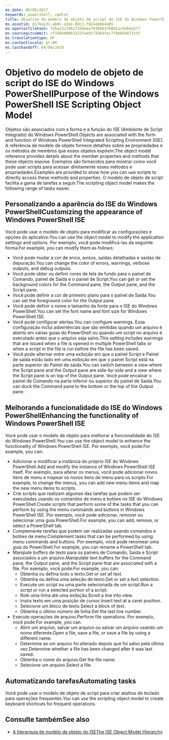 ```yaml
---
ms.date: 06/05/2017
keywords: powershell, cmdlet
title: Objetivo do modelo de objeto de script do ISE do Windows PowerShell
ms.assetid: d176a131-ab0c-43ee-80c1-f824ab8e4a05
ms.openlocfilehash: fd5ac2c34b173d4eba7636bb5760b1ac9abb4277
ms.sourcegitcommit: cf195b090b3223fa4917206dfec7f0b603873cdf
ms.translationtype: HT
ms.contentlocale: pt-BR
ms.lasthandoff: 04/09/2018
---
```

# <a name="purpose-of-the-windows-powershell-ise-scripting-object-model"></a><span data-ttu-id="b3025-103">Objetivo do modelo de objeto de script do ISE do Windows PowerShell</span><span class="sxs-lookup"><span data-stu-id="b3025-103">Purpose of the Windows PowerShell ISE Scripting Object Model</span></span>

<span data-ttu-id="b3025-104">Objetos são associados com a forma e a função do ISE (Ambiente de Script Integrado) do Windows PowerShell.</span><span class="sxs-lookup"><span data-stu-id="b3025-104">Objects are associated with the form and function of Windows PowerShell Integrated Scripting Environment (ISE).</span></span> <span data-ttu-id="b3025-105">A referência de modelo de objeto fornece detalhes sobre as propriedades e os métodos de membros que esses objetos expõem.</span><span class="sxs-lookup"><span data-stu-id="b3025-105">The object model reference provides details about the member properties and methods that these objects expose.</span></span> <span data-ttu-id="b3025-106">Exemplos são fornecidos para mostrar como você pode usar scripts para acessar diretamente esses métodos e propriedades.</span><span class="sxs-lookup"><span data-stu-id="b3025-106">Examples are provided to show how you can use scripts to directly access these methods and properties.</span></span> <span data-ttu-id="b3025-107">O modelo de objeto de script facilita a gama de tarefas a seguir.</span><span class="sxs-lookup"><span data-stu-id="b3025-107">The scripting object model makes the following range of tasks easier.</span></span>

## <a name="customizing-the-appearance-of-windows-powershell-ise"></a><span data-ttu-id="b3025-108">Personalizando a aparência do ISE do Windows PowerShell</span><span class="sxs-lookup"><span data-stu-id="b3025-108">Customizing the appearance of Windows PowerShell ISE</span></span>

<span data-ttu-id="b3025-109">Você pode usar o modelo de objeto para modificar as configurações e opções do aplicativo.</span><span class="sxs-lookup"><span data-stu-id="b3025-109">You can use the object model to modify the application settings and options.</span></span> <span data-ttu-id="b3025-110">Por exemplo, você pode modificá-las da seguinte forma:</span><span class="sxs-lookup"><span data-stu-id="b3025-110">For example, you can modify them as follows:</span></span>

- <span data-ttu-id="b3025-111">Você pode mudar a cor de erros, avisos, saídas detalhadas e saídas de depuração.</span><span class="sxs-lookup"><span data-stu-id="b3025-111">You can change the color of errors, warnings, verbose outputs, and debug outputs.</span></span>
- <span data-ttu-id="b3025-112">Você pode obter ou definir cores de tela de fundo para o painel de Comando, painel de Saída e o painel de Script.</span><span class="sxs-lookup"><span data-stu-id="b3025-112">You can get or set the background colors for the Command pane, the Output pane, and the Script pane.</span></span>
- <span data-ttu-id="b3025-113">Você pode definir a cor de primeiro plano para o painel de Saída.</span><span class="sxs-lookup"><span data-stu-id="b3025-113">You can set the foreground color for the Output pane.</span></span>
- <span data-ttu-id="b3025-114">Você pode definir o nome e tamanho da fonte para o ISE do Windows PowerShell.</span><span class="sxs-lookup"><span data-stu-id="b3025-114">You can set the font name and font size for Windows PowerShell ISE.</span></span>
- <span data-ttu-id="b3025-115">Você pode configurar alertas.</span><span class="sxs-lookup"><span data-stu-id="b3025-115">You can configure warnings.</span></span> <span data-ttu-id="b3025-116">Essa configuração inclui advertências que são emitidas quando um arquivo é aberto em várias guias do PowerShell ou quando um script no arquivo é executado antes que o arquivo seja salvo.</span><span class="sxs-lookup"><span data-stu-id="b3025-116">This setting includes warnings that are issued when a file is opened in multiple PowerShell tabs or when a script in the file is run before the file has been saved.</span></span>
- <span data-ttu-id="b3025-117">Você pode alternar entre uma exibição em que o painel Script e Painel de saída estão lado em uma exibição em que o painel Script está na parte superior do Painel de saída.</span><span class="sxs-lookup"><span data-stu-id="b3025-117">You can switch between a view where the Script pane and the Output pane are side-by-side and a view where the Script pane is on top of the Output pane.</span></span> <span data-ttu-id="b3025-118">Você pode encaixar o painel de Comando na parte inferior ou superior do painel de Saída.</span><span class="sxs-lookup"><span data-stu-id="b3025-118">You can dock the Command pane to the bottom or the top of the Output pane.</span></span>

## <a name="enhancing-the-functionality-of-windows-powershell-ise"></a><span data-ttu-id="b3025-119">Melhorando a funcionalidade do ISE do Windows PowerShell</span><span class="sxs-lookup"><span data-stu-id="b3025-119">Enhancing the functionality of Windows PowerShell ISE</span></span>

<span data-ttu-id="b3025-120">Você pode usar o modelo de objeto para melhorar a funcionalidade do ISE do Windows PowerShell.</span><span class="sxs-lookup"><span data-stu-id="b3025-120">You can use the object model to enhance the functionality of Windows PowerShell ISE.</span></span> <span data-ttu-id="b3025-121">Por exemplo, você pode:</span><span class="sxs-lookup"><span data-stu-id="b3025-121">For example, you can:</span></span>

- <span data-ttu-id="b3025-122">Adicionar e modificar a instância do próprio ISE do Windows PowerShell.</span><span class="sxs-lookup"><span data-stu-id="b3025-122">Add and modify the instance of Windows PowerShell ISE itself.</span></span> <span data-ttu-id="b3025-123">Por exemplo, para alterar os menus, você pode adicionar novos itens de menu e mapear os novos itens de menu para os scripts.</span><span class="sxs-lookup"><span data-stu-id="b3025-123">For example, to change the menus, you can add new menu items and map the new menu items to scripts.</span></span>
- <span data-ttu-id="b3025-124">Crie scripts que realizam algumas das tarefas que podem ser executadas usando os comandos de menu e botões no ISE do Windows PowerShell.</span><span class="sxs-lookup"><span data-stu-id="b3025-124">Create scripts that perform some of the tasks that you can perform by using the menu commands and buttons in Windows PowerShell ISE.</span></span> <span data-ttu-id="b3025-125">Por exemplo, você pode adicionar, remover ou selecionar uma guia PowerShell.</span><span class="sxs-lookup"><span data-stu-id="b3025-125">For example, you can add, remove, or select a PowerShell tab.</span></span>
- <span data-ttu-id="b3025-126">Complemente tarefas que podem ser realizadas usando comandos e botões de menu.</span><span class="sxs-lookup"><span data-stu-id="b3025-126">Complement tasks that can be performed by using menu commands and buttons.</span></span> <span data-ttu-id="b3025-127">Por exemplo, você pode renomear uma guia do PowerShell.</span><span class="sxs-lookup"><span data-stu-id="b3025-127">For example, you can rename a PowerShell tab.</span></span>
- <span data-ttu-id="b3025-128">Manipule buffers de texto para os painéis de Comando, Saída e Script associados a um arquivo.</span><span class="sxs-lookup"><span data-stu-id="b3025-128">Manipulate text buffers for the Command pane, the Output pane, and the Script pane that are associated with a file.</span></span> <span data-ttu-id="b3025-129">Por exemplo, você pode:</span><span class="sxs-lookup"><span data-stu-id="b3025-129">For example, you can:</span></span>
  - <span data-ttu-id="b3025-130">Obtenha ou defina todo o texto.</span><span class="sxs-lookup"><span data-stu-id="b3025-130">Get or set all text.</span></span>
  - <span data-ttu-id="b3025-131">Obtenha ou defina uma seleção de texto.</span><span class="sxs-lookup"><span data-stu-id="b3025-131">Get or set a text selection.</span></span>
  - <span data-ttu-id="b3025-132">Execute um script ou uma parte selecionada de um script.</span><span class="sxs-lookup"><span data-stu-id="b3025-132">Run a script or run a selected portion of a script.</span></span>
  - <span data-ttu-id="b3025-133">Role uma linha até uma exibição.</span><span class="sxs-lookup"><span data-stu-id="b3025-133">Scroll a line into view.</span></span>
  - <span data-ttu-id="b3025-134">Insira texto em uma posição de cursor.</span><span class="sxs-lookup"><span data-stu-id="b3025-134">Insert text at a caret position.</span></span>
  - <span data-ttu-id="b3025-135">Selecione um bloco de texto.</span><span class="sxs-lookup"><span data-stu-id="b3025-135">Select a block of text.</span></span>
  - <span data-ttu-id="b3025-136">Obtenha o último número de linha.</span><span class="sxs-lookup"><span data-stu-id="b3025-136">Get the last line number.</span></span>
- <span data-ttu-id="b3025-137">Execute operações de arquivo.</span><span class="sxs-lookup"><span data-stu-id="b3025-137">Perform file operations.</span></span> <span data-ttu-id="b3025-138">Por exemplo, você pode:</span><span class="sxs-lookup"><span data-stu-id="b3025-138">For example, you can:</span></span>
  - <span data-ttu-id="b3025-139">Abrir um arquivo, salvar um arquivo ou salvar um arquivo usando um nome diferente.</span><span class="sxs-lookup"><span data-stu-id="b3025-139">Open a file, save a file, or save a file by using a different name.</span></span>
  - <span data-ttu-id="b3025-140">Determine se um arquivo foi alterado depois que foi salvo pela última vez.</span><span class="sxs-lookup"><span data-stu-id="b3025-140">Determine whether a file has been changed after it was last saved.</span></span>
  - <span data-ttu-id="b3025-141">Obtenha o nome do arquivo.</span><span class="sxs-lookup"><span data-stu-id="b3025-141">Get the file name.</span></span>
  - <span data-ttu-id="b3025-142">Selecione um arquivo.</span><span class="sxs-lookup"><span data-stu-id="b3025-142">Select a file.</span></span>

## <a name="automating-tasks"></a><span data-ttu-id="b3025-143">Automatizando tarefas</span><span class="sxs-lookup"><span data-stu-id="b3025-143">Automating tasks</span></span>

<span data-ttu-id="b3025-144">Você pode usar o modelo de objeto de script para criar atalhos de teclado para operações frequentes.</span><span class="sxs-lookup"><span data-stu-id="b3025-144">You can use the scripting object model to create keyboard shortcuts for frequent operations.</span></span>

## <a name="see-also"></a><span data-ttu-id="b3025-145">Consulte também</span><span class="sxs-lookup"><span data-stu-id="b3025-145">See also</span></span>

- [<span data-ttu-id="b3025-146">A hierarquia de modelo de objeto do ISE</span><span class="sxs-lookup"><span data-stu-id="b3025-146">The ISE Object Model Hierarchy</span></span>](The-ISE-Object-Model-Hierarchy.md)